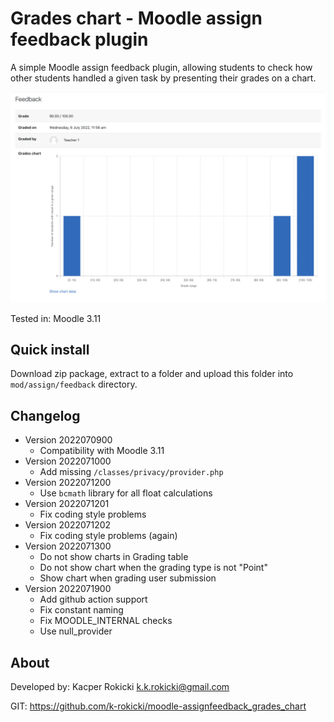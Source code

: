 # Grades chart - Moodle assign feedback plugin

A simple Moodle assign feedback plugin,
allowing students to check how other students
handled a given task by presenting their grades on a chart.

![Grades chart preview](./preview.png)

Tested in: Moodle 3.11

## Quick install

Download zip package, extract to a folder and upload this folder
into `mod/assign/feedback` directory.

## Changelog

- Version 2022070900
  - Compatibility with Moodle 3.11
- Version 2022071000
  - Add missing `/classes/privacy/provider.php`
- Version 2022071200
  - Use `bcmath` library for all float calculations
- Version 2022071201
  - Fix coding style problems
- Version 2022071202
  - Fix coding style problems (again)
- Version 2022071300
  - Do not show charts in Grading table
  - Do not show chart when the grading type is not "Point"
  - Show chart when grading user submission
- Version 2022071900
  - Add github action support
  - Fix constant naming
  - Fix MOODLE_INTERNAL checks
  - Use null_provider

## About

Developed by: Kacper Rokicki <k.k.rokicki@gmail.com>

GIT: https://github.com/k-rokicki/moodle-assignfeedback_grades_chart
